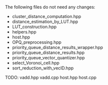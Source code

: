 The following files do not need any changes:
* cluster_distance_computation.hpp
* distance_estimation_by_LUT.hpp
* LUT_construction.hpp
* helpers.hpp
* host.hpp
* OPQ_preprocessing.hpp
* priority_queue_distance_results_wrapper.hpp
* priority_queue_distance_results.hpp
* priority_queue_vector_quantizer.hpp
* select_Voronoi_cell.hpp 
* sort_reduction_with_vecID.hpp

TODO: vadd.hpp vadd.cpp host.hpp host.cpp